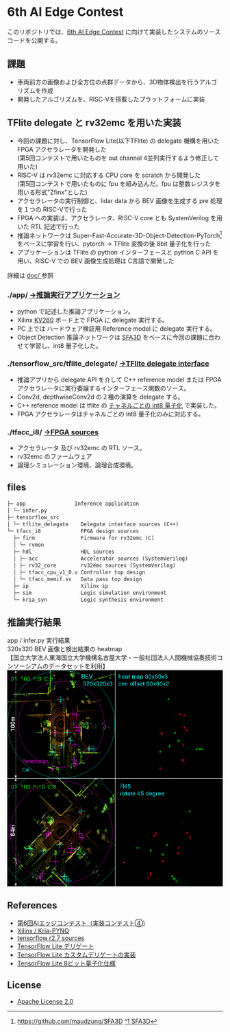 # 6th AI Edge Contest

このリポジトリでは、[6th AI Edge Contest](https://signate.jp/competitions/732) に向けて実装したシステムのソースコードを公開する。 

## 課題

- 車両前方の画像および全方位の点群データから、3D物体検出を行うアルゴリズムを作成  
- 開発したアルゴリズムを、RISC-Vを搭載したプラットフォームに実装  

## TFlite delegate と rv32emc を用いた実装

- 今回の課題に対し、TensorFlow Lite(以下TFlite) の delegate 機構を用いた FPGA アクセラレータを開発した  
  (第5回コンテストで用いたものを out channel 4並列実行するよう修正して用いた)  
- RISC-V は rv32emc に対応する CPU core を scratch から開発した  
  (第5回コンテストで用いたものに fpu を組み込んだ。fpu は整数レジスタを用いる形式"Zfinx"とした)  
- アクセラレータの実行制御と、lidar data から BEV 画像を生成する pre 処理を１つの RISC-Vで行った   
- FPGA への実装は、アクセラレータ、RISC-V core とも SystemVerilog を用いた RTL 記述で行った  
- 推論ネットワークは Super-Fast-Accurate-3D-Object-Detection-PyTorch[^1] をベースに学習を行い、pytorch → TFlite 変換の後 8bit 量子化を行った  
- アプリケーションは TFlite の python インターフェースと python C API を用い、RISC-V での BEV 画像生成処理は C言語で開発した  

[^1]:https://github.com/maudzung/SFA3D
[^1 SFA3D](https://github.com/maudzung/SFA3D)

詳細は [doc/ ](https://shin-yamashita.github.io/6th-AI-Edge-Contest) 参照

### ./app/ [→推論実行アプリケーション](app/)  

- python で記述した推論アプリケーション。  
- Xilinx [KV260](https://japan.xilinx.com/products/som/kria/kv260-vision-starter-kit/kv260-getting-started/getting-started.html) ボード上で FPGA に delegate 実行する。
- PC 上では ハードウェア検証用 Reference model に delegate 実行する。
- Object Detection 推論ネットワークは [SFA3D](https://github.com/maudzung/SFA3D) をベースに今回の課題に合わせて学習し、int8 量子化した。  

### ./tensorflow_src/tflite_delegate/  [→TFlite delegate interface](tensorflow_src/)  
- 推論アプリから delegate API を介して C++ reference model または FPGA アクセラレータに実行委譲するインターフェース関数のソース。  
- Conv2d, depthwiseConv2d の２種の演算を delegate する。
- C++ reference model は tflite の [チャネルごとの int8 量子化](https://www.tensorflow.org/lite/performance/quantization_spec) で実装した。
- FPGA アクセラレータはチャネルごとの int8 量子化のみに対応する。  

### ./tfacc_i8/  [→FPGA sources](tfacc_i8/)  
- アクセラレータ 及び rv32emc の RTL ソース。  
- rv32emc のファームウェア  
- 論理シミュレーション環境、論理合成環境。  

## files
```
├─ app                Inference application
│ └─ infer.py
├─ tensorflow_src
│ └─ tflite_delegate    Delegate interface sources (C++)
└─ tfacc_i8             FPGA design sources
  ├─ firm               Firmware for rv32emc (C)
  │ └─ rvmon
  ├─ hdl                HDL sources
  │ ├─ acc              Accelerator sources (SystemVerilog)
  │ ├─ rv32_core        rv32emc sources (SystemVerilog)
  │ ├─ tfacc_cpu_v1_0.v Controller top design
  │ └─ tfacc_memif.sv   Data pass top design
  ├─ ip                 Xilinx ip
  ├─ sim                Logic simulation environment
  └─ kria_syn           Logic synthesis environment
```
## 推論実行結果

app / infer.py 実行結果  
320x320  BEV 画像と検出結果の heatmap  
【国立大学法人東海国立大学機構名古屋大学・一般社団法人人間機械協奏技術コンソーシアムのデータセットを利用】  
![example-anime](doc/docs/rimg/anime_ov.gif)



## References
- [第6回AIエッジコンテスト（実装コンテスト④)](https://signate.jp/competitions/732)
- [Xilinx / Kria-PYNQ](https://github.com/Xilinx/Kria-PYNQ)
- [tensorflow r2.7 sources](https://github.com/tensorflow/tensorflow/tree/r2.7) 
- [TensorFlow Lite デリゲート](https://www.tensorflow.org/lite/performance/delegates)
- [TensorFlow Lite カスタムデリゲートの実装](https://www.tensorflow.org/lite/performance/implementing_delegate#when_should_i_create_a_custom_delegate)
- [TensorFlow Lite 8ビット量子化仕様](https://www.tensorflow.org/lite/performance/quantization_spec) 

## License
- [Apache License 2.0](LICENSE)
